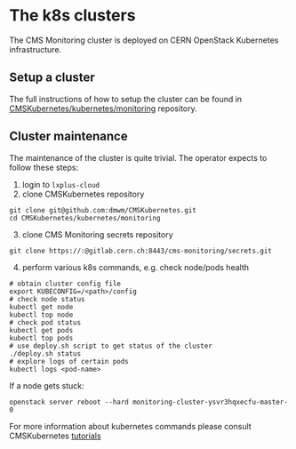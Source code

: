 # The k8s clusters

The CMS Monitoring cluster is deployed on CERN OpenStack Kubernetes infrastructure.

## Setup a cluster

The full instructions of how to setup the cluster can be found in 
[CMSKubernetes/kubernetes/monitoring](https://github.com/dmwm/CMSKubernetes/tree/master/kubernetes/monitoring)
repository.

## Cluster maintenance

The maintenance of the cluster is quite trivial. The operator expects to follow these steps:
1. login to `lxplus-cloud`
2. clone CMSKubernetes repository
```
git clone git@github.com:dmwm/CMSKubernetes.git
cd CMSKubernetes/kubernetes/monitoring
```
3. clone CMS Monitoring secrets repository
```
git clone https://:@gitlab.cern.ch:8443/cms-monitoring/secrets.git
```
4. perform various k8s commands, e.g. check node/pods health
```
# obtain cluster config file
export KUBECONFIG=/<path>/config
# check node status
kubectl get node
kubectl top node
# check pod status
kubectl get pods
kubectl top pods
# use deploy.sh script to get status of the cluster
./deploy.sh status
# explore logs of certain pods
kubectl logs <pod-name>
```

If a node gets stuck:
```
openstack server reboot --hard monitoring-cluster-ysvr3hqxecfu-master-0 
```

For more information about kubernetes commands please consult CMSKubernetes
[tutorials](https://github.com/dmwm/CMSKubernetes/tree/master/kubernetes/cmsweb/docs)
